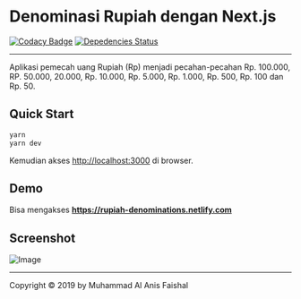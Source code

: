 # Denominasi Rupiah dengan Next.js

[![Codacy Badge](https://api.codacy.com/project/badge/Grade/e407f25a59834d7a98d2fa3d92da797b)](https://app.codacy.com/app/maafaishal/rupiah-denominations?utm_source=github.com&utm_medium=referral&utm_content=maafaishal/rupiah-denominations&utm_campaign=Badge_Grade_Dashboard)
[![Depedencies Status](https://david-dm.org/maafaishal/rupiah-denominations.svg)](https://david-dm.org/maafaishal/rupiah-denominations)

***

Aplikasi pemecah uang Rupiah (Rp) menjadi pecahan-pecahan Rp. 100.000, RP. 50.000, 20.000, Rp. 10.000, Rp. 5.000, Rp. 1.000, Rp. 500, Rp. 100 dan Rp. 50.

## Quick Start
``` bash
yarn
yarn dev
```
Kemudian akses <http://localhost:3000> di browser.

## Demo

Bisa mengakses **<https://rupiah-denominations.netlify.com>**

## Screenshot

![Image](https://i.ibb.co/LvpytnD/Screen-Shot-2019-02-22-at-22-17-41.png)

***

Copyright © 2019 by Muhammad Al Anis Faishal
